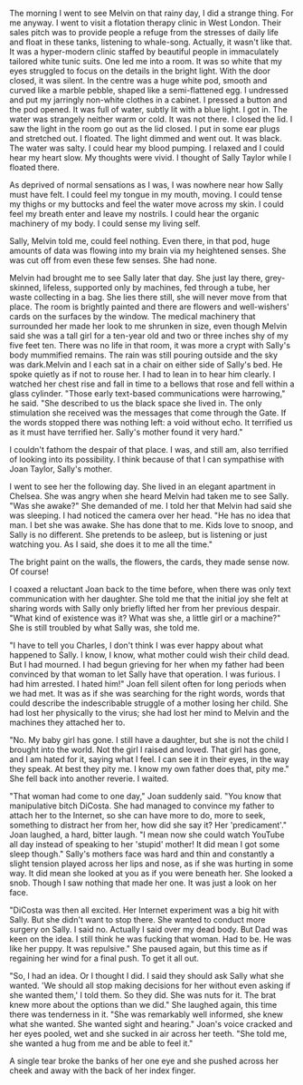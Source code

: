 The morning I went to see Melvin on that rainy day, I did a strange thing. For me anyway. I went to visit a flotation therapy clinic in West London. Their sales pitch was to provide people a refuge from the stresses of daily life and float in these tanks, listening to whale-song. Actually, it wasn't like that. It was a hyper-modern clinic staffed by beautiful people in immaculately tailored white tunic suits. One led me into a room. It was so white that my eyes struggled to focus on the details in the bright light. With the door closed, it was silent. In the centre was a huge white pod, smooth and curved like a marble pebble, shaped like a semi-flattened egg. I undressed and put my jarringly non-white clothes in a cabinet. I pressed a button and the pod opened. It was full of water, subtly lit with a blue light. I got in. The water was strangely neither warm or cold. It was not there. I closed the lid. I saw the light in the room go out as the lid closed. I put in some ear plugs and stretched out. I floated. The light dimmed and went out.  It was black. The water was salty. I could hear my blood pumping. I relaxed and I could hear my heart slow. My thoughts were vivid. I thought of Sally Taylor while I floated there.

As deprived of normal sensations as I was, I was nowhere near how Sally must have felt. I could feel my tongue in my mouth, moving. I could tense my thighs or my buttocks and feel the water move across my skin. I could feel my breath enter and leave my nostrils. I could hear the organic machinery of my body. I could sense my living self.

Sally, Melvin told me, could feel nothing. Even there, in that pod, huge amounts of data was flowing into my brain via my heightened senses. She was cut off from even these few senses. She had none.

Melvin had brought me to see Sally later that day. She just lay there, grey-skinned, lifeless, supported only by machines, fed through a tube, her waste collecting in a bag. She lies there still, she will never move from that place. The room is brightly painted and there are flowers and well-wishers' cards on the surfaces by the window. The medical machinery that surrounded her made her look to me shrunken in size, even though Melvin said she was a tall girl for a ten-year old and two or three inches shy of my five feet ten. There was no life in that room, it was more a crypt with Sally's body mummified remains. The rain was still pouring outside and the sky was dark.Melvin and I each sat in a chair on either side of Sally's bed. He spoke quietly as if not to rouse her. I had to lean in to hear him clearly. I watched her chest rise and fall in time to a bellows that rose and fell within a glass cylinder. "Those early text-based communications were harrowing," he said. "She described to us the black space she lived in. The only stimulation she received was the messages that come through the Gate. If the words stopped there was nothing left: a void without echo. It terrified us as it must have terrified her. Sally's mother found it very hard."

I couldn't fathom the despair of that place. I was, and still am, also terrified of looking into its possibility. I think because of that I can sympathise with Joan Taylor, Sally's mother.

I went to see her the following day. She lived in an elegant apartment in Chelsea. She was angry when she heard Melvin had taken me to see Sally. "Was she awake?" She demanded of me. I told her that Melvin had said she was sleeping. I had noticed the camera over her head. "He has no idea that man. I bet she was awake. She has done that to me. Kids love to snoop, and Sally is no different. She pretends to be asleep, but is listening or just watching you. As I said, she does it to me all the time."

The bright paint on the walls, the flowers, the cards, they made sense now. Of course!

I coaxed a reluctant Joan back to the time before, when there was only text communication with her daughter. She told me that the initial joy she felt at sharing words with Sally only briefly lifted her from her previous despair. "What kind of existence was it? What was she, a little girl or a machine?" She is still troubled by what Sally was, she told me.

"I have to tell you Charles, I don't think I was ever happy about what happened to Sally. I know, I know, what mother could wish their child dead. But I had mourned. I had begun grieving for her when my father had been convinced by that woman to let Sally have that operation. I was furious. I had him arrested. I hated him!" Joan fell silent often for long periods when we had met. It was as if she was searching for the right words, words that could describe the indescribable struggle of a mother losing her child. She had lost her physically to the virus; she had lost her mind to Melvin and the machines they attached her to.

"No. My baby girl has gone. I still have a daughter, but she is not the child I brought into the world. Not the girl I raised and loved. That girl has gone, and I am hated for it, saying what I feel. I can see it in their eyes, in the way they speak. At best they pity me. I know my own father does that, pity me." She fell back into another reverie. I waited.

"That woman had come to one day," Joan suddenly said. "You know that manipulative bitch DiCosta. She had managed to convince my father to attach her to the Internet, so she can have more to do, more to seek, something to distract her from her, how did she say it? Her 'predicament'." Joan laughed, a hard, bitter laugh. "I mean now she could watch YouTube all day instead of speaking to her 'stupid' mother! It did mean I got some sleep though." Sally's mothers face was hard and thin and constantly a slight tension played across her lips and nose, as if she was hurting in some way. It did mean she looked at you as if you were beneath her. She looked a snob. Though I saw nothing that made her one. It was just a look on her face.

"DiCosta was then all excited. Her Internet experiment was a big hit with Sally. But she didn't want to stop there. She wanted to conduct more surgery on Sally. I said no. Actually I said over my dead body. But Dad was keen on the idea. I still think he was fucking that woman. Had to be. He was like her puppy. It was repulsive." She paused again, but this time as if regaining her wind for a final push. To get it all out.

"So, I had an idea. Or I thought I did. I said they should ask Sally what she wanted. 'We should all stop making decisions for her without even asking if she wanted them,' I told them. So they did. She was nuts for it. The brat knew more about the options than we did." She laughed again, this time there was tenderness in it. "She was remarkably  well informed, she knew what she wanted. She wanted sight and hearing." Joan's voice cracked and her eyes pooled, wet and she sucked in air across her teeth. "She told me, she wanted a hug from me and be able to feel it."

A single tear broke the banks of her one eye and she pushed across her cheek and away with the back of her index finger.

